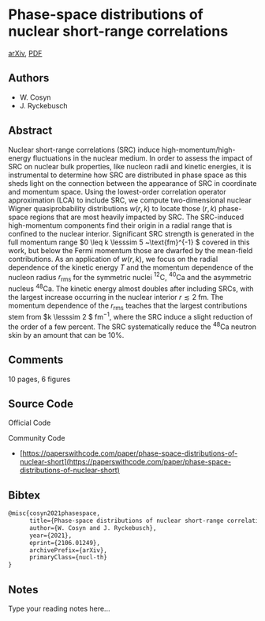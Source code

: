 
# Phase-space distributions of nuclear short-range correlations

[arXiv](https://arxiv.org/abs/2106.01249), [PDF](https://arxiv.org/pdf/2106.01249.pdf)

## Authors

- W. Cosyn
- J. Ryckebusch

## Abstract

Nuclear short-range correlations (SRC) induce high-momentum/high-energy fluctuations in the nuclear medium. In order to assess the impact of SRC on nuclear bulk properties, like nucleon radii and kinetic energies, it is instrumental to determine how SRC are distributed in phase space as this sheds light on the connection between the appearance of SRC in coordinate and momentum space. Using the lowest-order correlation operator approximation (LCA) to include SRC, we compute two-dimensional nuclear Wigner quasiprobability distributions $w(r, k)$ to locate those $({r}, {k})$ phase-space regions that are most heavily impacted by SRC. The SRC-induced high-momentum components find their origin in a radial range that is confined to the nuclear interior. Significant SRC strength is generated in the full momentum range $0 \leq k \lesssim 5 ~\text{fm}^{-1} $ covered in this work, but below the Fermi momentum those are dwarfed by the mean-field contributions. As an application of $w(r, k)$, we focus on the radial dependence of the kinetic energy $T$ and the momentum dependence of the nucleon radius $r_{\text{rms}}$ for the symmetric nuclei $^{12}$C, $^{40}$Ca and the asymmetric nucleus $^{48}$Ca. The kinetic energy almost doubles after including SRCs, with the largest increase occurring in the nuclear interior $r \lesssim 2$ fm. The momentum dependence of the $r_{\text{rms}}$ teaches that the largest contributions stem from $k \lesssim 2 $ fm$^{-1}$, where the SRC induce a slight reduction of the order of a few percent. The SRC systematically reduce the $^{48}$Ca neutron skin by an amount that can be 10%.

## Comments

10 pages, 6 figures

## Source Code

Official Code



Community Code

- [https://paperswithcode.com/paper/phase-space-distributions-of-nuclear-short](https://paperswithcode.com/paper/phase-space-distributions-of-nuclear-short)

## Bibtex

```tex
@misc{cosyn2021phasespace,
      title={Phase-space distributions of nuclear short-range correlations}, 
      author={W. Cosyn and J. Ryckebusch},
      year={2021},
      eprint={2106.01249},
      archivePrefix={arXiv},
      primaryClass={nucl-th}
}
```

## Notes

Type your reading notes here...

